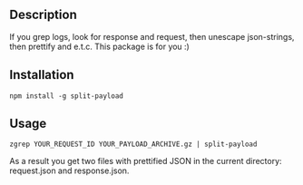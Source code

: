 ## Description
If you grep logs, look for response and request, then unescape json-strings, then prettify and e.t.c. This package is for you :)

## Installation
```shell
npm install -g split-payload
```

## Usage
```shell
zgrep YOUR_REQUEST_ID YOUR_PAYLOAD_ARCHIVE.gz | split-payload
```
As a result you get two files with prettified JSON in the current directory: request.json and response.json.
